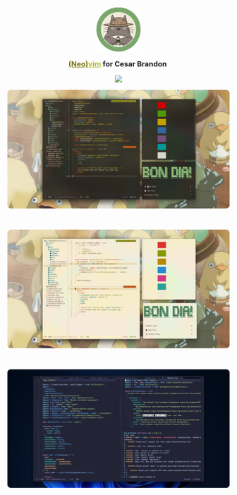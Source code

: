 <h3 align="center">
    <img src="./images/totoro-sticker.png" width="100" alt="Logo"/><br/>
    <a style="color:#79740e" href="https://github.com/neovim/neovim">(Neo)</a><a style="color:#b8bb26" href="https://github.com/vim/vim">vim</a> for Cesar Brandon
    <img src="https://raw.githubusercontent.com/catppuccin/catppuccin/main/assets/misc/transparent.png" height="30" width="0px"/>
</h3>

<p align="center">
  <a href="https://github.com/cesar-brandon/nvim-setup/stargazers">
    <img src="https://img.shields.io/github/stars/cesar-brandon/nvim-setup?colorA=3c3836&colorB=689d6a&style=for-the-badge">
  </a>
</p>

![Setup Gruvbox Dark](./images/nvim-gruvbox-dark.png)

<br/>

![Setup Gruvbox Dark](./images/nvim-gruvbox-light.png)

<br/>

![Setup Tokyonight Moon](./images/nvim-tokyonight-moon.png)
